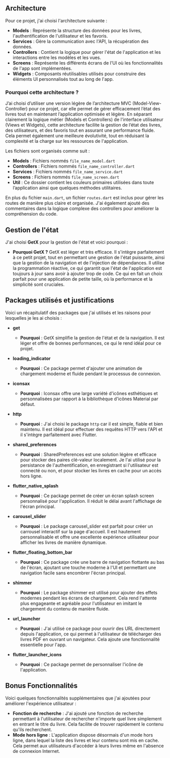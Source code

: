 ## Architecture

Pour ce projet, j'ai choisi l'architecture suivante :

- **Models** : Représente la structure des données pour les livres, l'authentification de l'utilisateur et les favoris.
- **Services** : Gère la communication avec l'API, la récupération des données.
- **Controllers** : Contient la logique pour gérer l'état de l'application et les interactions entre les modèles et les vues.
- **Screens** : Représente les différents écrans de l'UI où les fonctionnalités de l'app sont implémentées.
- **Widgets** : Composants réutilisables utilisés pour construire des éléments UI personnalisés tout au long de l'app.

### Pourquoi cette architecture ?

J’ai choisi d’utiliser une version légère de l’architecture MVC (Model-View-Controller) pour ce projet, car elle permet de gérer efficacement l’état des livres tout en maintenant l’application optimisée et légère. En séparant clairement la logique métier (Models et Controllers) de l'interface utilisateur (Views et Widgets), cette architecture facilite la gestion de l’état des livres, des utilisateurs, et des favoris tout en assurant une performance fluide. Cela permet également une meilleure évolutivité, tout en réduisant la complexité et la charge sur les ressources de l'application.

Les fichiers sont organisés comme suit :
- **Models** : Fichiers nommés `file_name_model.dart`
- **Controllers** : Fichiers nommés `file_name_controller.dart`
- **Services** : Fichiers nommés `file_name_service.dart`
- **Screens** : Fichiers nommés `file_name_screen.dart`
- **Util** : Ce dossier contient les couleurs primaires utilisées dans toute l’application ainsi que quelques méthodes utilitaires.

En plus du fichier `main.dart`, un fichier `routes.dart` est inclus pour gérer les routes de manière plus claire et organisée. J'ai également ajouté des commentaires dans la logique complexe des controllers pour améliorer la compréhension du code.

## Gestion de l'état

J'ai choisi **GetX** pour la gestion de l'état et voici pourquoi :

- **Pourquoi GetX ?**
  GetX est léger et très efficace. Il s'intègre parfaitement à ce petit projet, tout en permettant une gestion de l'état puissante, ainsi que la gestion de la navigation et de l'injection de dépendances. Il utilise la programmation réactive, ce qui garantit que l'état de l'application est toujours à jour sans avoir à ajouter trop de code. Ce qui en fait un choix parfait pour une application de petite taille, où la performance et la simplicité sont cruciales.

## Packages utilisés et justifications

Voici un récapitulatif des packages que j'ai utilisés et les raisons pour lesquelles je les ai choisis :

- **get**
    - **Pourquoi** : GetX simplifie la gestion de l'état et de la navigation. Il est léger et offre de bonnes performances, ce qui le rend idéal pour ce projet.

- **loading_indicator**
    - **Pourquoi** : Ce package permet d'ajouter une animation de chargement moderne et fluide pendant le processus de connexion.

- **iconsax**
    - **Pourquoi** : Iconsax offre une large variété d'icônes esthétiques et personnalisées par rapport à la bibliothèque d'icônes Material par défaut.

- **http**
    - **Pourquoi** : J'ai choisi le package `http` car il est simple, fiable et bien maintenu. Il est idéal pour effectuer des requêtes HTTP vers l'API et il s'intègre parfaitement avec Flutter.

- **shared_preferences**
    - **Pourquoi** : SharedPreferences est une solution légère et efficace pour stocker des paires clé-valeur localement. Je l'ai utilisé pour la persistance de l'authentification, en enregistrant si l'utilisateur est connecté ou non, et pour stocker les livres en cache pour un accès hors ligne.

- **flutter_native_splash**
    - **Pourquoi** : Ce package permet de créer un écran splash screen personnalisé pour l'application. Il réduit le délai avant l'affichage de l'écran principal.

- **carousel_slider**
    - **Pourquoi** : Le package carousel_slider est parfait pour créer un carrousel interactif sur la page d'accueil. Il est hautement personnalisable et offre une excellente expérience utilisateur pour afficher les livres de manière dynamique.

- **flutter_floating_bottom_bar**
    - **Pourquoi** : Ce package crée une barre de navigation flottante au bas de l'écran, ajoutant une touche moderne à l'UI et permettant une navigation facile sans encombrer l'écran principal.

- **shimmer**
    - **Pourquoi** : Le package shimmer est utilisé pour ajouter des effets modernes pendant les écrans de chargement. Cela rend l'attente plus engageante et agréable pour l'utilisateur en imitant le chargement du contenu de manière fluide.

- **url_launcher**
    - **Pourquoi** : J'ai utilisé ce package pour ouvrir des URL directement depuis l'application, ce qui permet à l'utilisateur de télécharger des livres PDF en ouvrant un navigateur. Cela ajoute une fonctionnalité essentielle pour l'app.

- **flutter_launcher_icons**
    - **Pourquoi** : Ce package permet de personnaliser l'icône de l'application.


## Bonus Fonctionnalités

Voici quelques fonctionnalités supplémentaires que j'ai ajoutées pour améliorer l'expérience utilisateur :

- **Fonction de recherche** : J'ai ajouté une fonction de recherche permettant à l'utilisateur de rechercher n'importe quel livre simplement en entrant le titre du livre. Cela facilite de trouver rapidement le contenu qu'ils recherchent.
- **Mode hors ligne** : L'application dispose désormais d'un mode hors ligne, dans lequel la liste des livres et leur contenu sont mis en cache. Cela permet aux utilisateurs d'accéder à leurs livres même en l'absence de connexion Internet.
